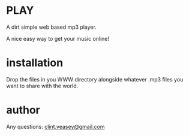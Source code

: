 # PLAY

A dirt simple web based mp3 player.

A nice easy way to get your music online!

# installation

Drop the files in you WWW directory alongside whatever .mp3 files you want to share with the world.

# author

Any questions: clint.veasey@gmail.com
